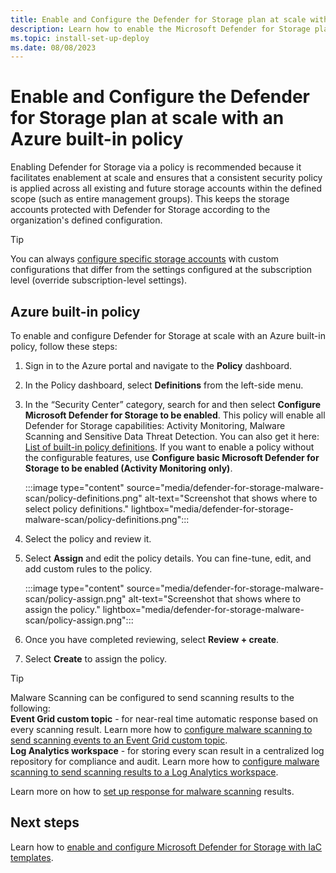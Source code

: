 ```yaml
---
title: Enable and Configure the Defender for Storage plan at scale with an Azure built-in policy
description: Learn how to enable the Microsoft Defender for Storage plan at scale with an Azure built-in policy.
ms.topic: install-set-up-deploy
ms.date: 08/08/2023
---
```


# Enable and Configure the Defender for Storage plan at scale with an Azure built-in policy

Enabling Defender for Storage via a policy is recommended because it facilitates enablement at scale and ensures that a consistent security policy is applied across all existing and future storage accounts within the defined scope (such as entire management groups). This keeps the storage accounts protected with Defender for Storage according to the organization's defined configuration.

> [!TIP]
> You can always [configure specific storage accounts](/azure/storage/common/azure-defender-storage-configure?toc=%2Fazure%2Fdefender-for-cloud%2Ftoc.json&tabs=enable-subscription#override-defender-for-storage-subscription-level-settings) with custom configurations that differ from the settings configured at the subscription level (override subscription-level settings).

## Azure built-in policy

To enable and configure Defender for Storage at scale with an Azure built-in policy, follow these steps:

1. Sign in to the Azure portal and navigate to the **Policy** dashboard.
1. In the Policy dashboard, select **Definitions** from the left-side menu.
1. In the “Security Center” category, search for and then select **Configure Microsoft Defender for Storage to be enabled**. This policy will enable all Defender for Storage capabilities: Activity Monitoring, Malware Scanning and Sensitive Data Threat Detection. You can also get it here: [List of built-in policy definitions](/azure/governance/policy/samples/built-in-policies#security-center). If you want to enable a policy without the configurable features, use **Configure basic Microsoft Defender for Storage to be enabled (Activity Monitoring only)**.
    
    :::image type="content" source="media/defender-for-storage-malware-scan/policy-definitions.png" alt-text="Screenshot that shows where to select policy definitions." lightbox="media/defender-for-storage-malware-scan/policy-definitions.png":::

1. Select the policy and review it.
1. Select **Assign** and edit the policy details. You can fine-tune, edit, and add custom rules to the policy.

    :::image type="content" source="media/defender-for-storage-malware-scan/policy-assign.png" alt-text="Screenshot that shows where to assign the policy." lightbox="media/defender-for-storage-malware-scan/policy-assign.png":::

1. Once you have completed reviewing, select **Review + create**.
1. Select **Create** to assign the policy.

> [!TIP]
> Malware Scanning can be configured to send scanning results to the following: <br>  **Event Grid custom topic** - for near-real time automatic response based on every scanning result. Learn more how to [configure malware scanning to send scanning events to an Event Grid custom topic](/azure/storage/common/azure-defender-storage-configure?toc=%2Fazure%2Fdefender-for-cloud%2Ftoc.json&tabs=enable-storage-account#setting-up-event-grid-for-malware-scanning). <br> **Log Analytics workspace** - for storing every scan result in a centralized log repository for compliance and audit. Learn more how to [configure malware scanning to send scanning results to a Log Analytics workspace](/azure/storage/common/azure-defender-storage-configure?toc=%2Fazure%2Fdefender-for-cloud%2Ftoc.json&tabs=enable-storage-account#setting-up-logging-for-malware-scanning).

Learn more on how to [set up response for malware scanning](defender-for-storage-configure-malware-scan.md) results.

## Next steps

Learn how to [enable and configure Microsoft Defender for Storage with IaC templates](defender-for-storage-infrastructure-as-code-enablement.md).